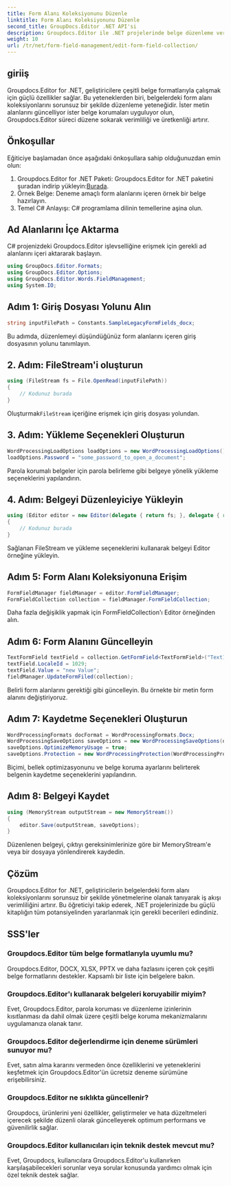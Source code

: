 ```yaml
---
title: Form Alanı Koleksiyonunu Düzenle
linktitle: Form Alanı Koleksiyonunu Düzenle
second_title: GroupDocs.Editor .NET API'si
description: Groupdocs.Editor ile .NET projelerinde belge düzenleme verimliliğini artırın. Form alanı koleksiyonlarını sorunsuz bir şekilde değiştirin.
weight: 10
url: /tr/net/form-field-management/edit-form-field-collection/
---
```

## giriiş
Groupdocs.Editor for .NET, geliştiricilere çeşitli belge formatlarıyla çalışmak için güçlü özellikler sağlar. Bu yeteneklerden biri, belgelerdeki form alanı koleksiyonlarını sorunsuz bir şekilde düzenleme yeteneğidir. İster metin alanlarını güncelliyor ister belge korumaları uyguluyor olun, Groupdocs.Editor süreci düzene sokarak verimliliği ve üretkenliği artırır.
## Önkoşullar
Eğiticiye başlamadan önce aşağıdaki önkoşullara sahip olduğunuzdan emin olun:
1.  Groupdocs.Editor for .NET Paketi: Groupdocs.Editor for .NET paketini şuradan indirip yükleyin:[Burada](https://releases.groupdocs.com/editor/net/).
2. Örnek Belge: Deneme amaçlı form alanlarını içeren örnek bir belge hazırlayın.
3. Temel C# Anlayışı: C# programlama dilinin temellerine aşina olun.

## Ad Alanlarını İçe Aktarma
C# projenizdeki Groupdocs.Editor işlevselliğine erişmek için gerekli ad alanlarını içeri aktararak başlayın.
```csharp
using GroupDocs.Editor.Formats;
using GroupDocs.Editor.Options;
using GroupDocs.Editor.Words.FieldManagement;
using System.IO;
```
## Adım 1: Giriş Dosyası Yolunu Alın
```csharp
string inputFilePath = Constants.SampleLegacyFormFields_docx;
```
Bu adımda, düzenlemeyi düşündüğünüz form alanlarını içeren giriş dosyasının yolunu tanımlayın.
## 2. Adım: FileStream'i oluşturun
```csharp
using (FileStream fs = File.OpenRead(inputFilePath))
{
    // Kodunuz burada
}
```
 Oluşturmak`FileStream` içeriğine erişmek için giriş dosyası yolundan.
## 3. Adım: Yükleme Seçenekleri Oluşturun
```csharp
WordProcessingLoadOptions loadOptions = new WordProcessingLoadOptions();
loadOptions.Password = "some_password_to_open_a_document";
```
Parola korumalı belgeler için parola belirleme gibi belgeye yönelik yükleme seçeneklerini yapılandırın.
## 4. Adım: Belgeyi Düzenleyiciye Yükleyin
```csharp
using (Editor editor = new Editor(delegate { return fs; }, delegate { return loadOptions; }))
{
    // Kodunuz burada
}
```
Sağlanan FileStream ve yükleme seçeneklerini kullanarak belgeyi Editor örneğine yükleyin.
## Adım 5: Form Alanı Koleksiyonuna Erişim
```csharp
FormFieldManager fieldManager = editor.FormFieldManager;
FormFieldCollection collection = fieldManager.FormFieldCollection;
```
Daha fazla değişiklik yapmak için FormFieldCollection'ı Editor örneğinden alın.
## Adım 6: Form Alanını Güncelleyin
```csharp
TextFormField textField = collection.GetFormField<TextFormField>("Text1");
textField.LocaleId = 1029;
textField.Value = "new Value";
fieldManager.UpdateFormFiled(collection);
```
Belirli form alanlarını gerektiği gibi güncelleyin. Bu örnekte bir metin form alanını değiştiriyoruz.
## Adım 7: Kaydetme Seçenekleri Oluşturun
```csharp
WordProcessingFormats docFormat = WordProcessingFormats.Docx;
WordProcessingSaveOptions saveOptions = new WordProcessingSaveOptions(docFormat);
saveOptions.OptimizeMemoryUsage = true;
saveOptions.Protection = new WordProcessingProtection(WordProcessingProtectionType.AllowOnlyFormFields, "write_password");
```
Biçimi, bellek optimizasyonunu ve belge koruma ayarlarını belirterek belgenin kaydetme seçeneklerini yapılandırın.
## Adım 8: Belgeyi Kaydet
```csharp
using (MemoryStream outputStream = new MemoryStream())
{
    editor.Save(outputStream, saveOptions);
}
```
Düzenlenen belgeyi, çıktıyı gereksinimlerinize göre bir MemoryStream'e veya bir dosyaya yönlendirerek kaydedin.

## Çözüm
Groupdocs.Editor for .NET, geliştiricilerin belgelerdeki form alanı koleksiyonlarını sorunsuz bir şekilde yönetmelerine olanak tanıyarak iş akışı verimliliğini artırır. Bu öğreticiyi takip ederek, .NET projelerinizde bu güçlü kitaplığın tüm potansiyelinden yararlanmak için gerekli becerileri edindiniz.

## SSS'ler
### Groupdocs.Editor tüm belge formatlarıyla uyumlu mu?
Groupdocs.Editor, DOCX, XLSX, PPTX ve daha fazlasını içeren çok çeşitli belge formatlarını destekler. Kapsamlı bir liste için belgelere bakın.
### Groupdocs.Editor'ı kullanarak belgeleri koruyabilir miyim?
Evet, Groupdocs.Editor, parola koruması ve düzenleme izinlerinin kısıtlanması da dahil olmak üzere çeşitli belge koruma mekanizmalarını uygulamanıza olanak tanır.
### Groupdocs.Editor değerlendirme için deneme sürümleri sunuyor mu?
Evet, satın alma kararını vermeden önce özelliklerini ve yeteneklerini keşfetmek için Groupdocs.Editor'ün ücretsiz deneme sürümüne erişebilirsiniz.
### Groupdocs.Editor ne sıklıkta güncellenir?
Groupdocs, ürünlerini yeni özellikler, geliştirmeler ve hata düzeltmeleri içerecek şekilde düzenli olarak güncelleyerek optimum performans ve güvenilirlik sağlar.
### Groupdocs.Editor kullanıcıları için teknik destek mevcut mu?
Evet, Groupdocs, kullanıcılara Groupdocs.Editor'u kullanırken karşılaşabilecekleri sorunlar veya sorular konusunda yardımcı olmak için özel teknik destek sağlar.